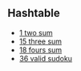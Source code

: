 ## Hashtable

- [1 two sum](https://github.com/rong118/cs_note_101/blob/master/algorithms/leetcode/questions/1_two_sum.md)
- [15 three sum](https://github.com/rong118/cs_note_101/blob/master/algorithms/leetcode/questions/15_three_sum.md)
- [18 fours sum](https://github.com/rong118/cs_note_101/blob/master/algorithms/leetcode/questions/18_four_sum.md)
- [36 valid sudoku](https://github.com/rong118/cs_note_101/blob/master/algorithms/leetcode/questions/136_valid_sudoku.md)

